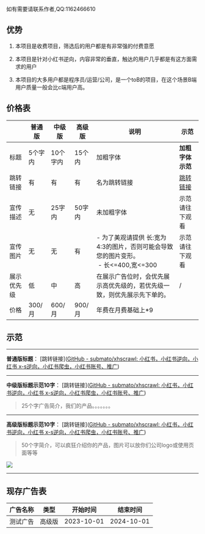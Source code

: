
如有需要请联系作者,QQ:1162466610

## 优势

1. 本项目是收费项目，筛选后的用户都是有非常强的付费意愿
  
2. 本项目是针对小红书逆向，内容非常的垂直，触达的用户几乎都是有这方面需求的用户
  
3. 本项目的大多用户都是程序员/运营/公司，是一个toB的项目，在这个场景B端用户质量一般会比c端用户高。
  

## 价格表

|     | 普通版 | 中级版 | 高级版 | 说明  | 示范  |
| --- | --- | --- | --- | --- | --- |
| 标题  | 5个字内 | 10个字内 | 15个内 | 加粗字体 | **加粗字体示范** |
| 跳转链接 | 有   | 有   | 有   | 名为跳转链接 | [跳转链接](https://github.com/submato/xhscrawl) |
| 宣传描述 | 无   | 25字内 | 50字内 | 未加粗字体 | 示范请往下观看 |
| 宣传图片 | 无   | 无   | 有   | - 为了美观请提供 长:宽为4:3的图片，否则可能会导致您的图片变形。<br> - 长<=400,宽<=300 | 示范请往下观看 |
| 展示优先级 | 低   | 中   | 高   | 在展示广告位时，会优先展示高优先级的，若优先级一致，则优先展示先下单的。 | /   |
| 价格  | 300/月 | 600/月 | 900/月 | 年费在月费基础上*9 |     |

## 示范

---

**普通版标题**： [跳转链接]([GitHub - submato/xhscrawl: 小红书，小红书逆向，小红书 x-s逆向，小红书爬虫，小红书账号、推广](https://github.com/submato/xhscrawl))

---

**中级版标题示范10字**： [跳转链接]([GitHub - submato/xhscrawl: 小红书，小红书逆向，小红书 x-s逆向，小红书爬虫，小红书账号、推广](https://github.com/submato/xhscrawl))

> 25个字广告简介，我们的产品。。。。。。。


---

**高级版标题示范10字**： [跳转链接]([GitHub - submato/xhscrawl: 小红书，小红书逆向，小红书 x-s逆向，小红书爬虫，小红书账号、推广](https://github.com/submato/xhscrawl))

> 50个字简介，可以疯狂介绍你的产品，图片可以放你们公司logo或使用页面等等

![](https://i.imgur.com/IBItATn.png)

---

## 现存广告表

| 广告名称 | 类型  | 开始时间 | 结束时间 |
| --- | --- | --- | --- |
| 测试广告 | 高级版 | 2023-10-01 | 2024-10-01 |

